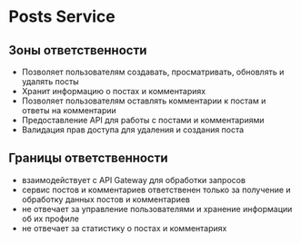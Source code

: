 # Posts Service

## Зоны ответственности

* Позволяет пользователям создавать, просматривать, обновлять и удалять посты
* Хранит информацию о постах и комментариях
* Позволяет пользователям оставлять комментарии к постам и ответы на комментарии
* Предоставление API для работы с постами и комментариями
* Валидация прав доступа для удаления и создания поста 

## Границы ответственности

*   взаимодействует с API Gateway для обработки запросов
*   cервис постов и комментариев ответственен только за получение и обработку данных постов и комментариев
*   не отвечает за управление пользователями и хранение информации об их профиле
*   не отвечает за статистику о постах и комментариях
